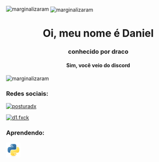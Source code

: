<p><img align="left" src="https://github-readme-stats.vercel.app/api/top-langs?username=marginalizaram&show_icons=true&locale=en&layout=compact" alt="marginalizaram" /></p>

<p>&nbsp;<img align="center" src="https://github-readme-stats.vercel.app/api?username=marginalizaram&show_icons=true&locale=en" alt="marginalizaram" /></p>

<h1 align="center">Oi, meu nome é Daniel</h1>
<h3 align="center">conhecido por draco</h3>

<h4 align="center">Sim, você veio do discord</h4>




<p align="left"> <img src="https://komarev.com/ghpvc/?username=marginalizaram&label=Visualizações%20Do%20Perfil&color=000000&style=flat" alt="marginalizaram" /> </p>

<h3 align="left">Redes sociais:</h3>

<p align="left"> <a href="https://twitter.com/posturadx" target="blank"><img src="https://img.shields.io/twitter/follow/posturadx?logo=twitter&style=for-the-badge" alt="posturadx" /></a> 

</p> <p align="left"> <a href="https://instagram.com/d1.fxck" target="blank"><img src="https://img.shields.io/badge/Instagram-E4405F?style=for-the-badge&logo=instagram&logoColor=white" alt="d1.fxck" /></a> </p>

<h3 align="left">Aprendendo:</h3>
<p align="left"> <a href="https://www.python.org" target="_blank"> <img src="https://raw.githubusercontent.com/devicons/devicon/master/icons/python/python-original.svg" alt="python" width="40" height="40"/> </a> </p>

